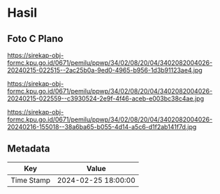 # Hasil

## Foto C Plano

https://sirekap-obj-formc.kpu.go.id/0671/pemilu/ppwp/34/02/08/20/04/3402082004026-20240215-022515--2ac25b0a-9ed0-4965-b956-1d3b91123ae4.jpg

https://sirekap-obj-formc.kpu.go.id/0671/pemilu/ppwp/34/02/08/20/04/3402082004026-20240215-022559--c3930524-2e9f-4f46-aceb-e003bc38c4ae.jpg

https://sirekap-obj-formc.kpu.go.id/0671/pemilu/ppwp/34/02/08/20/04/3402082004026-20240216-155018--38a6ba65-b055-4d14-a5c6-d1f2ab141f7d.jpg


## Metadata

| Key        | Value               |
| ---------- | ------------------- |
| Time Stamp | 2024-02-25 18:00:00 |



